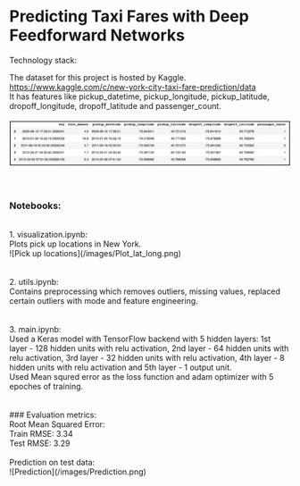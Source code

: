 #  Predicting Taxi Fares with Deep Feedforward Networks

Technology stack:


The dataset for this project is hosted by Kaggle.<br>
https://www.kaggle.com/c/new-york-city-taxi-fare-prediction/data<br>
It has features like pickup_datetime, pickup_longitude, pickup_latitude, dropoff_longitude, dropoff_latitude and passenger_count.<br>
<br>
![Dataset](/images/Dataset_head.png)
<br>
<br>
<br>
### Notebooks:<br>
<br>
1. visualization.ipynb:<br>
Plots pick up locations in New York.<br>
![Pick up locations](/images/Plot_lat_long.png)
<br>
<br>
<br>
2. utils.ipynb:<br>
Contains preprocessing which removes outliers, missing values, replaced certain outliers with mode and feature engineering.<br>
<br>
<br>
3. main.ipynb:<br>
Used a Keras model with TensorFlow backend with 5 hidden layers: 1st layer - 128 hidden units with relu activation, 2nd layer - 64 hidden units with relu activation, 3rd layer - 32 hidden units with relu activation, 4th layer - 8 hidden units with relu activation and 5th layer - 1 output unit.<br>
Used Mean squred error as the loss function and adam optimizer with 5 epoches of training.<br>
<br>
<br>
### Evaluation metrics:<br>
Root Mean Squared Error:<br>
Train RMSE: 3.34<br>
Test RMSE: 3.29<br>
<br>
Prediction on test data:<br>
![Prediction](/images/Prediction.png)
